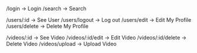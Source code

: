 /login -> Login
/search -> Search

/users/:id -> See User
/users/logout -> Log out
/users/edit -> Edit My Profile
/users/delete -> Delete My Profile


/videos/:id -> See Video
/videos/:id/edit -> Edit Video
/videos/:id/delete -> Delete Video
/videos/upload -> Upload Video

